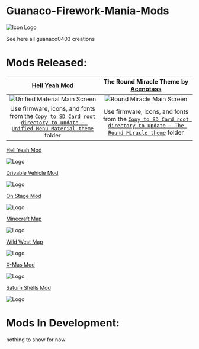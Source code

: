 # Guanaco-Firework-Mania-Mods
![Icon Logo](https://avatars.githubusercontent.com/u/76651037?s=48&v=4)

See here all guanaco0403 creations

# Mods Released:

|                      [Hell Yeah Mod](https://fireworksmania.mod.io/hell-yeah-mod)                      | The Round Miracle Theme by **[Acenotass](https://github.com/Acenotass)** |
| :----------------------------------------------------------: | :----------------------------------------------------------: |
| ![Unified Material Main Screen](https://user-images.githubusercontent.com/54359396/98742038-03cd4d00-23ae-11eb-9552-36dc02fe66f4.png) | ![Round Miracle Main Screen](https://user-images.githubusercontent.com/54359396/99251566-d77e5a00-280d-11eb-9c7a-0e7c0111eedd.png) |
| Use firmware, icons, and fonts from the [`Copy to SD Card root directory to update - Unified Menu Material theme`](https://github.com/bigtreetech/BIGTREETECH-TouchScreenFirmware/tree/master/Copy%20to%20SD%20Card%20root%20directory%20to%20update/THEME_Unified%20Menu%20Material%20theme) folder | Use firmware, icons, and fonts from the [`Copy to SD Card root directory to update - The Round Miracle theme`](https://github.com/bigtreetech/BIGTREETECH-TouchScreenFirmware/tree/master/Copy%20to%20SD%20Card%20root%20directory%20to%20update/THEME_The%20Round%20Miracle%20Menu%20Material%20theme) folder |

[Hell Yeah Mod](https://fireworksmania.mod.io/hell-yeah-mod)

![Logo](https://thumb.modcdn.io/mods/cab8/1470149/crop_320x180/the_hell_mod_thumbail.png)


[Drivable Vehicle Mod](https://fireworksmania.mod.io/cars-drivable-vehicle-mod-beta)

![Logo](https://thumb.modcdn.io/mods/482a/1690045/crop_320x180/baniere.1.png)


[On Stage Mod](https://fireworksmania.mod.io/on-stage-mod)

![Logo](https://thumb.modcdn.io/mods/e52d/1779940/crop_320x180/on-stage-mod-thumbail.png)


[Minecraft Map](https://fireworksmania.mod.io/minecraft-map-mod-beta)

![Logo](https://thumb.modcdn.io/mods/2fad/1680383/crop_320x180/banire.png)


[Wild West Map](https://fireworksmania.mod.io/wild-west-map)

![Logo](https://thumb.modcdn.io/mods/6b28/1774423/crop_320x180/wildwest_banner.png)


[X-Mas Mod](https://fireworksmania.mod.io/x-mas-mod)

![Logo](https://thumb.modcdn.io/mods/8571/1655469/crop_320x180/x-mas_banner.png)


[Saturn Shells Mod](https://fireworksmania.mod.io/saturn-shells-mod)

![Logo](https://thumb.modcdn.io/mods/601c/1671072/crop_320x180/banner.png)



# Mods In Development:

nothing to show for now

